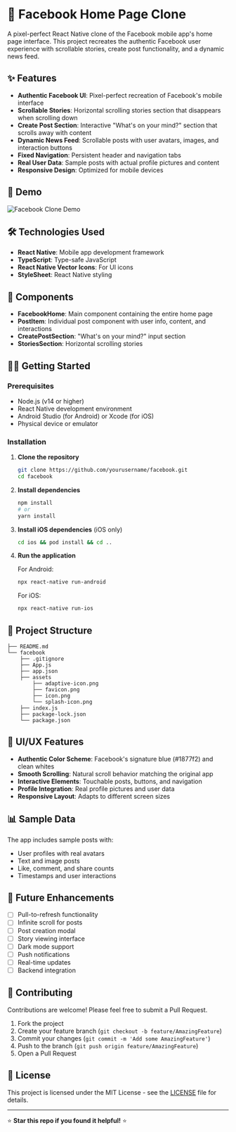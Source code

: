 # 📱 Facebook Home Page Clone

A pixel-perfect React Native clone of the Facebook mobile app's home page interface. This project recreates the authentic Facebook user experience with scrollable stories, create post functionality, and a dynamic news feed.

## ✨ Features

- **Authentic Facebook UI**: Pixel-perfect recreation of Facebook's mobile interface
- **Scrollable Stories**: Horizontal scrolling stories section that disappears when scrolling down
- **Create Post Section**: Interactive "What's on your mind?" section that scrolls away with content
- **Dynamic News Feed**: Scrollable posts with user avatars, images, and interaction buttons
- **Fixed Navigation**: Persistent header and navigation tabs
- **Real User Data**: Sample posts with actual profile pictures and content
- **Responsive Design**: Optimized for mobile devices

## 🚀 Demo

![Facebook Clone Demo](https://scontent.fdac14-1.fna.fbcdn.net/v/t1.15752-9/525926474_24654561254162099_883079590717313639_n.jpg?_nc_cat=107&ccb=1-7&_nc_sid=9f807c&_nc_eui2=AeG7VOZAzwMnHgGhrCVj64mqBL3hYWepBskEveFhZ6kGySGZ4lKT8zFguzPXJI0FOuybMff67VggdM8DfPEKDiyX&_nc_ohc=kPuZ7EN3pFcQ7kNvwGmJI6d&_nc_oc=AdlbmAscrxUgLAQGDIEFM0wmTkP-KO8238XRELq4JdAsDLZ08YRVflfNplxDVKemg9g&_nc_zt=23&_nc_ht=scontent.fdac14-1.fna&oh=03_Q7cD3AEiYNwQF2H10C6hYpAm2kIgrgiV-CpHRaoLQrTvHCWx7Q&oe=68B733B9)


## 🛠️ Technologies Used

- **React Native**: Mobile app development framework
- **TypeScript**: Type-safe JavaScript
- **React Native Vector Icons**: For UI icons
- **StyleSheet**: React Native styling

## 📱 Components

- **FacebookHome**: Main component containing the entire home page
- **PostItem**: Individual post component with user info, content, and interactions
- **CreatePostSection**: "What's on your mind?" input section
- **StoriesSection**: Horizontal scrolling stories

## 🏃‍♂️ Getting Started

### Prerequisites

- Node.js (v14 or higher)
- React Native development environment
- Android Studio (for Android) or Xcode (for iOS)
- Physical device or emulator

### Installation

1. **Clone the repository**
   ```bash
   git clone https://github.com/yourusername/facebook.git
   cd facebook
   ```

2. **Install dependencies**
   ```bash
   npm install
   # or
   yarn install
   ```

3. **Install iOS dependencies** (iOS only)
   ```bash
   cd ios && pod install && cd ..
   ```

4. **Run the application**
   
   For Android:
   ```bash
   npx react-native run-android
   ```
   
   For iOS:
   ```bash
   npx react-native run-ios
   ```

## 📁 Project Structure

```
├── README.md
└── facebook
    ├── .gitignore
    ├── App.js
    ├── app.json
    ├── assets
        ├── adaptive-icon.png
        ├── favicon.png
        ├── icon.png
        └── splash-icon.png
    ├── index.js
    ├── package-lock.json
    └── package.json
```

## 🎨 UI/UX Features

- **Authentic Color Scheme**: Facebook's signature blue (#1877f2) and clean whites
- **Smooth Scrolling**: Natural scroll behavior matching the original app
- **Interactive Elements**: Touchable posts, buttons, and navigation
- **Profile Integration**: Real profile pictures and user data
- **Responsive Layout**: Adapts to different screen sizes

## 📊 Sample Data

The app includes sample posts with:
- User profiles with real avatars
- Text and image posts
- Like, comment, and share counts
- Timestamps and user interactions

## 🔮 Future Enhancements

- [ ] Pull-to-refresh functionality
- [ ] Infinite scroll for posts
- [ ] Post creation modal
- [ ] Story viewing interface
- [ ] Dark mode support
- [ ] Push notifications
- [ ] Real-time updates
- [ ] Backend integration

## 🤝 Contributing

Contributions are welcome! Please feel free to submit a Pull Request.

1. Fork the project
2. Create your feature branch (`git checkout -b feature/AmazingFeature`)
3. Commit your changes (`git commit -m 'Add some AmazingFeature'`)
4. Push to the branch (`git push origin feature/AmazingFeature`)
5. Open a Pull Request

## 📝 License

This project is licensed under the MIT License - see the [LICENSE](LICENSE) file for details.

---

⭐ **Star this repo if you found it helpful!** ⭐
